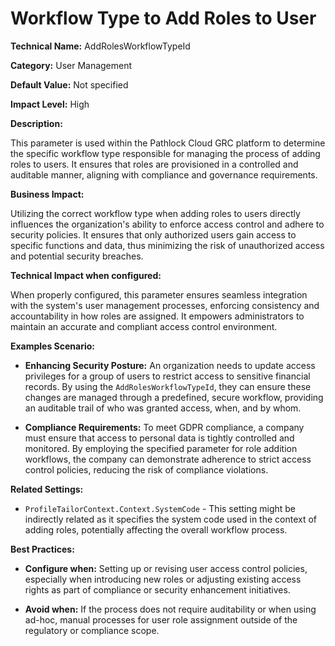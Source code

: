 # Workflow Type to Add Roles to User

**Technical Name:** AddRolesWorkflowTypeId

**Category:** User Management

**Default Value:** Not specified

**Impact Level:** High

**Description:**

This parameter is used within the Pathlock Cloud GRC platform to determine the specific workflow type responsible for managing the process of adding roles to users. It ensures that roles are provisioned in a controlled and auditable manner, aligning with compliance and governance requirements.

**Business Impact:**

Utilizing the correct workflow type when adding roles to users directly influences the organization's ability to enforce access control and adhere to security policies. It ensures that only authorized users gain access to specific functions and data, thus minimizing the risk of unauthorized access and potential security breaches.

**Technical Impact when configured:**

When properly configured, this parameter ensures seamless integration with the system's user management processes, enforcing consistency and accountability in how roles are assigned. It empowers administrators to maintain an accurate and compliant access control environment.

**Examples Scenario:**

- **Enhancing Security Posture:** An organization needs to update access privileges for a group of users to restrict access to sensitive financial records. By using the `AddRolesWorkflowTypeId`, they can ensure these changes are managed through a predefined, secure workflow, providing an auditable trail of who was granted access, when, and by whom.

- **Compliance Requirements:** To meet GDPR compliance, a company must ensure that access to personal data is tightly controlled and monitored. By employing the specified parameter for role addition workflows, the company can demonstrate adherence to strict access control policies, reducing the risk of compliance violations.

**Related Settings:**

- `ProfileTailorContext.Context.SystemCode` - This setting might be indirectly related as it specifies the system code used in the context of adding roles, potentially affecting the overall workflow process.

**Best Practices:** 

- **Configure when:** Setting up or revising user access control policies, especially when introducing new roles or adjusting existing access rights as part of compliance or security enhancement initiatives.
  
- **Avoid when:** If the process does not require auditability or when using ad-hoc, manual processes for user role assignment outside of the regulatory or compliance scope.